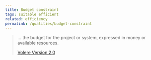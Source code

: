 ```yaml
---
title: Budget constraint
tags: suitable efficient
related: efficiency
permalink: /qualities/budget-constraint
---
```


>... the budget for the project or system, expressed in money or available resources.
>
>[Volere Version 2.0](/references/#volere)




